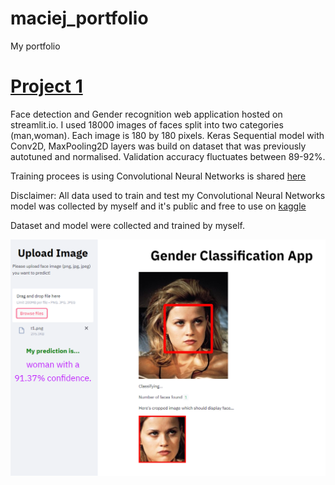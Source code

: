 # maciej_portfolio
My portfolio

# [Project 1](https://share.streamlit.io/cl500coupe/gender_recognition_app/main/app.py)
Face detection and Gender recognition web application hosted on streamlit.io.
I used 18000 images of faces split into two categories (man,woman). Each image is 180 by 180 pixels.
Keras Sequential model with Conv2D, MaxPooling2D layers was build on dataset that was previously autotuned and normalised.
Validation accuracy fluctuates between 89-92%.

Training procees is using Convolutional Neural Networks is shared [here](https://www.kaggle.com/maciejgronczynski/cnn-sequential-gender-recognition-model)

Disclaimer: All data used to train and test my Convolutional Neural Networks model was collected
by myself and it's public and free to use on [kaggle](https://www.kaggle.com/maciejgronczynski/biggest-genderface-recognition-dataset)

Dataset and model were collected and trained by myself.

![](/images/eska%20tv.png)
